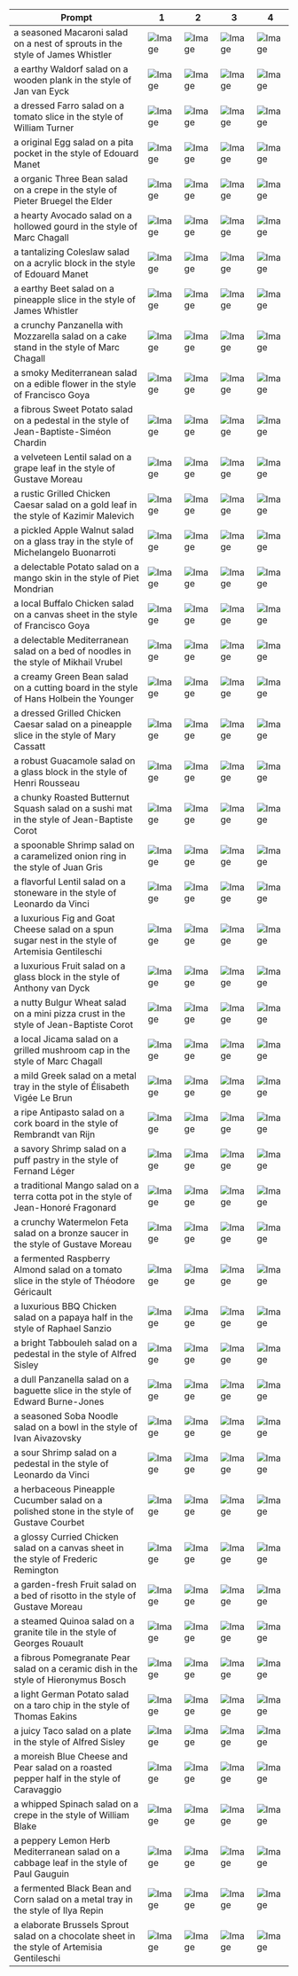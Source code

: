 | Prompt | 1 | 2 | 3 | 4 |
|-|-|-|-|-|
| a seasoned Macaroni salad on a nest of sprouts in the style of James Whistler | ![Image](https://salad-benchmark-public-assets.s3.us-east-2.amazonaws.com/sdxl/9ee07a9c-b6e8-4023-ab6e-caf666c888c9-0.jpg) | ![Image](https://salad-benchmark-public-assets.s3.us-east-2.amazonaws.com/sdxl/9ee07a9c-b6e8-4023-ab6e-caf666c888c9-1.jpg) | ![Image](https://salad-benchmark-public-assets.s3.us-east-2.amazonaws.com/sdxl/9ee07a9c-b6e8-4023-ab6e-caf666c888c9-2.jpg) | ![Image](https://salad-benchmark-public-assets.s3.us-east-2.amazonaws.com/sdxl/9ee07a9c-b6e8-4023-ab6e-caf666c888c9-3.jpg) |
| a earthy Waldorf salad on a wooden plank in the style of Jan van Eyck | ![Image](https://salad-benchmark-public-assets.s3.us-east-2.amazonaws.com/sdxl/0eb4e495-93d1-4c1d-9ae3-29115d70482e-0.jpg) | ![Image](https://salad-benchmark-public-assets.s3.us-east-2.amazonaws.com/sdxl/0eb4e495-93d1-4c1d-9ae3-29115d70482e-1.jpg) | ![Image](https://salad-benchmark-public-assets.s3.us-east-2.amazonaws.com/sdxl/0eb4e495-93d1-4c1d-9ae3-29115d70482e-2.jpg) | ![Image](https://salad-benchmark-public-assets.s3.us-east-2.amazonaws.com/sdxl/0eb4e495-93d1-4c1d-9ae3-29115d70482e-3.jpg) |
| a dressed Farro salad on a tomato slice in the style of William Turner | ![Image](https://salad-benchmark-public-assets.s3.us-east-2.amazonaws.com/sdxl/d319aee6-c9d1-4829-97a5-97de6767ef31-0.jpg) | ![Image](https://salad-benchmark-public-assets.s3.us-east-2.amazonaws.com/sdxl/d319aee6-c9d1-4829-97a5-97de6767ef31-1.jpg) | ![Image](https://salad-benchmark-public-assets.s3.us-east-2.amazonaws.com/sdxl/d319aee6-c9d1-4829-97a5-97de6767ef31-2.jpg) | ![Image](https://salad-benchmark-public-assets.s3.us-east-2.amazonaws.com/sdxl/d319aee6-c9d1-4829-97a5-97de6767ef31-3.jpg) |
| a original Egg salad on a pita pocket in the style of Edouard Manet | ![Image](https://salad-benchmark-public-assets.s3.us-east-2.amazonaws.com/sdxl/3d2741cd-42f9-4be2-a9a4-24fac4c129db-0.jpg) | ![Image](https://salad-benchmark-public-assets.s3.us-east-2.amazonaws.com/sdxl/3d2741cd-42f9-4be2-a9a4-24fac4c129db-1.jpg) | ![Image](https://salad-benchmark-public-assets.s3.us-east-2.amazonaws.com/sdxl/3d2741cd-42f9-4be2-a9a4-24fac4c129db-2.jpg) | ![Image](https://salad-benchmark-public-assets.s3.us-east-2.amazonaws.com/sdxl/3d2741cd-42f9-4be2-a9a4-24fac4c129db-3.jpg) |
| a organic Three Bean salad on a crepe in the style of Pieter Bruegel the Elder | ![Image](https://salad-benchmark-public-assets.s3.us-east-2.amazonaws.com/sdxl/1a5a2086-f2bc-4998-a506-6e19c0e820c1-0.jpg) | ![Image](https://salad-benchmark-public-assets.s3.us-east-2.amazonaws.com/sdxl/1a5a2086-f2bc-4998-a506-6e19c0e820c1-1.jpg) | ![Image](https://salad-benchmark-public-assets.s3.us-east-2.amazonaws.com/sdxl/1a5a2086-f2bc-4998-a506-6e19c0e820c1-2.jpg) | ![Image](https://salad-benchmark-public-assets.s3.us-east-2.amazonaws.com/sdxl/1a5a2086-f2bc-4998-a506-6e19c0e820c1-3.jpg) |
| a hearty Avocado salad on a hollowed gourd in the style of Marc Chagall | ![Image](https://salad-benchmark-public-assets.s3.us-east-2.amazonaws.com/sdxl/93a29003-4f83-4ad4-9c30-443f0814bbe7-0.jpg) | ![Image](https://salad-benchmark-public-assets.s3.us-east-2.amazonaws.com/sdxl/93a29003-4f83-4ad4-9c30-443f0814bbe7-1.jpg) | ![Image](https://salad-benchmark-public-assets.s3.us-east-2.amazonaws.com/sdxl/93a29003-4f83-4ad4-9c30-443f0814bbe7-2.jpg) | ![Image](https://salad-benchmark-public-assets.s3.us-east-2.amazonaws.com/sdxl/93a29003-4f83-4ad4-9c30-443f0814bbe7-3.jpg) |
| a tantalizing Coleslaw salad on a acrylic block in the style of Edouard Manet | ![Image](https://salad-benchmark-public-assets.s3.us-east-2.amazonaws.com/sdxl/acd7dc40-ad51-4b09-9fde-5bf69db938e5-0.jpg) | ![Image](https://salad-benchmark-public-assets.s3.us-east-2.amazonaws.com/sdxl/acd7dc40-ad51-4b09-9fde-5bf69db938e5-1.jpg) | ![Image](https://salad-benchmark-public-assets.s3.us-east-2.amazonaws.com/sdxl/acd7dc40-ad51-4b09-9fde-5bf69db938e5-2.jpg) | ![Image](https://salad-benchmark-public-assets.s3.us-east-2.amazonaws.com/sdxl/acd7dc40-ad51-4b09-9fde-5bf69db938e5-3.jpg) |
| a earthy Beet salad on a pineapple slice in the style of James Whistler | ![Image](https://salad-benchmark-public-assets.s3.us-east-2.amazonaws.com/sdxl/a833dcf5-07fd-4c69-8bbc-64c2c4d7003a-0.jpg) | ![Image](https://salad-benchmark-public-assets.s3.us-east-2.amazonaws.com/sdxl/a833dcf5-07fd-4c69-8bbc-64c2c4d7003a-1.jpg) | ![Image](https://salad-benchmark-public-assets.s3.us-east-2.amazonaws.com/sdxl/a833dcf5-07fd-4c69-8bbc-64c2c4d7003a-2.jpg) | ![Image](https://salad-benchmark-public-assets.s3.us-east-2.amazonaws.com/sdxl/a833dcf5-07fd-4c69-8bbc-64c2c4d7003a-3.jpg) |
| a crunchy Panzanella with Mozzarella salad on a cake stand in the style of Marc Chagall | ![Image](https://salad-benchmark-public-assets.s3.us-east-2.amazonaws.com/sdxl/19393274-3e14-490b-9c41-c7b27b3d3edc-0.jpg) | ![Image](https://salad-benchmark-public-assets.s3.us-east-2.amazonaws.com/sdxl/19393274-3e14-490b-9c41-c7b27b3d3edc-1.jpg) | ![Image](https://salad-benchmark-public-assets.s3.us-east-2.amazonaws.com/sdxl/19393274-3e14-490b-9c41-c7b27b3d3edc-2.jpg) | ![Image](https://salad-benchmark-public-assets.s3.us-east-2.amazonaws.com/sdxl/19393274-3e14-490b-9c41-c7b27b3d3edc-3.jpg) |
| a smoky Mediterranean salad on a edible flower in the style of Francisco Goya | ![Image](https://salad-benchmark-public-assets.s3.us-east-2.amazonaws.com/sdxl/12248f3d-2981-4ed2-aadc-10b3b5820af0-0.jpg) | ![Image](https://salad-benchmark-public-assets.s3.us-east-2.amazonaws.com/sdxl/12248f3d-2981-4ed2-aadc-10b3b5820af0-1.jpg) | ![Image](https://salad-benchmark-public-assets.s3.us-east-2.amazonaws.com/sdxl/12248f3d-2981-4ed2-aadc-10b3b5820af0-2.jpg) | ![Image](https://salad-benchmark-public-assets.s3.us-east-2.amazonaws.com/sdxl/12248f3d-2981-4ed2-aadc-10b3b5820af0-3.jpg) |
| a fibrous Sweet Potato salad on a pedestal in the style of Jean-Baptiste-Siméon Chardin | ![Image](https://salad-benchmark-public-assets.s3.us-east-2.amazonaws.com/sdxl/23e04e89-15a5-4968-b9ac-4b851282f05c-0.jpg) | ![Image](https://salad-benchmark-public-assets.s3.us-east-2.amazonaws.com/sdxl/23e04e89-15a5-4968-b9ac-4b851282f05c-1.jpg) | ![Image](https://salad-benchmark-public-assets.s3.us-east-2.amazonaws.com/sdxl/23e04e89-15a5-4968-b9ac-4b851282f05c-2.jpg) | ![Image](https://salad-benchmark-public-assets.s3.us-east-2.amazonaws.com/sdxl/23e04e89-15a5-4968-b9ac-4b851282f05c-3.jpg) |
| a velveteen Lentil salad on a grape leaf in the style of Gustave Moreau | ![Image](https://salad-benchmark-public-assets.s3.us-east-2.amazonaws.com/sdxl/6bade818-ddfc-461f-84a3-f0c1acedcc7c-0.jpg) | ![Image](https://salad-benchmark-public-assets.s3.us-east-2.amazonaws.com/sdxl/6bade818-ddfc-461f-84a3-f0c1acedcc7c-1.jpg) | ![Image](https://salad-benchmark-public-assets.s3.us-east-2.amazonaws.com/sdxl/6bade818-ddfc-461f-84a3-f0c1acedcc7c-2.jpg) | ![Image](https://salad-benchmark-public-assets.s3.us-east-2.amazonaws.com/sdxl/6bade818-ddfc-461f-84a3-f0c1acedcc7c-3.jpg) |
| a rustic Grilled Chicken Caesar salad on a gold leaf in the style of Kazimir Malevich | ![Image](https://salad-benchmark-public-assets.s3.us-east-2.amazonaws.com/sdxl/735a70ab-4a5f-45c1-b899-0b6e4eba8ea9-0.jpg) | ![Image](https://salad-benchmark-public-assets.s3.us-east-2.amazonaws.com/sdxl/735a70ab-4a5f-45c1-b899-0b6e4eba8ea9-1.jpg) | ![Image](https://salad-benchmark-public-assets.s3.us-east-2.amazonaws.com/sdxl/735a70ab-4a5f-45c1-b899-0b6e4eba8ea9-2.jpg) | ![Image](https://salad-benchmark-public-assets.s3.us-east-2.amazonaws.com/sdxl/735a70ab-4a5f-45c1-b899-0b6e4eba8ea9-3.jpg) |
| a pickled Apple Walnut salad on a glass tray in the style of Michelangelo Buonarroti | ![Image](https://salad-benchmark-public-assets.s3.us-east-2.amazonaws.com/sdxl/e8ee1064-94bc-4d23-bb3c-ac52d30d741d-0.jpg) | ![Image](https://salad-benchmark-public-assets.s3.us-east-2.amazonaws.com/sdxl/e8ee1064-94bc-4d23-bb3c-ac52d30d741d-1.jpg) | ![Image](https://salad-benchmark-public-assets.s3.us-east-2.amazonaws.com/sdxl/e8ee1064-94bc-4d23-bb3c-ac52d30d741d-2.jpg) | ![Image](https://salad-benchmark-public-assets.s3.us-east-2.amazonaws.com/sdxl/e8ee1064-94bc-4d23-bb3c-ac52d30d741d-3.jpg) |
| a delectable Potato salad on a mango skin in the style of Piet Mondrian | ![Image](https://salad-benchmark-public-assets.s3.us-east-2.amazonaws.com/sdxl/c607705d-836e-4b9e-9254-ce0616cd9f57-0.jpg) | ![Image](https://salad-benchmark-public-assets.s3.us-east-2.amazonaws.com/sdxl/c607705d-836e-4b9e-9254-ce0616cd9f57-1.jpg) | ![Image](https://salad-benchmark-public-assets.s3.us-east-2.amazonaws.com/sdxl/c607705d-836e-4b9e-9254-ce0616cd9f57-2.jpg) | ![Image](https://salad-benchmark-public-assets.s3.us-east-2.amazonaws.com/sdxl/c607705d-836e-4b9e-9254-ce0616cd9f57-3.jpg) |
| a local Buffalo Chicken salad on a canvas sheet in the style of Francisco Goya | ![Image](https://salad-benchmark-public-assets.s3.us-east-2.amazonaws.com/sdxl/abdc439d-9843-43b3-bc99-4acc7fa03838-0.jpg) | ![Image](https://salad-benchmark-public-assets.s3.us-east-2.amazonaws.com/sdxl/abdc439d-9843-43b3-bc99-4acc7fa03838-1.jpg) | ![Image](https://salad-benchmark-public-assets.s3.us-east-2.amazonaws.com/sdxl/abdc439d-9843-43b3-bc99-4acc7fa03838-2.jpg) | ![Image](https://salad-benchmark-public-assets.s3.us-east-2.amazonaws.com/sdxl/abdc439d-9843-43b3-bc99-4acc7fa03838-3.jpg) |
| a delectable Mediterranean salad on a bed of noodles in the style of Mikhail Vrubel | ![Image](https://salad-benchmark-public-assets.s3.us-east-2.amazonaws.com/sdxl/c92a9ae3-860f-4fc0-8ca3-05e7b430ba4f-0.jpg) | ![Image](https://salad-benchmark-public-assets.s3.us-east-2.amazonaws.com/sdxl/c92a9ae3-860f-4fc0-8ca3-05e7b430ba4f-1.jpg) | ![Image](https://salad-benchmark-public-assets.s3.us-east-2.amazonaws.com/sdxl/c92a9ae3-860f-4fc0-8ca3-05e7b430ba4f-2.jpg) | ![Image](https://salad-benchmark-public-assets.s3.us-east-2.amazonaws.com/sdxl/c92a9ae3-860f-4fc0-8ca3-05e7b430ba4f-3.jpg) |
| a creamy Green Bean salad on a cutting board in the style of Hans Holbein the Younger | ![Image](https://salad-benchmark-public-assets.s3.us-east-2.amazonaws.com/sdxl/5ba93d9b-1c91-40c4-90a7-9f0e37d45f64-0.jpg) | ![Image](https://salad-benchmark-public-assets.s3.us-east-2.amazonaws.com/sdxl/5ba93d9b-1c91-40c4-90a7-9f0e37d45f64-1.jpg) | ![Image](https://salad-benchmark-public-assets.s3.us-east-2.amazonaws.com/sdxl/5ba93d9b-1c91-40c4-90a7-9f0e37d45f64-2.jpg) | ![Image](https://salad-benchmark-public-assets.s3.us-east-2.amazonaws.com/sdxl/5ba93d9b-1c91-40c4-90a7-9f0e37d45f64-3.jpg) |
| a dressed Grilled Chicken Caesar salad on a pineapple slice in the style of Mary Cassatt | ![Image](https://salad-benchmark-public-assets.s3.us-east-2.amazonaws.com/sdxl/2519964c-922b-4b26-94b9-cea2ba39cc29-0.jpg) | ![Image](https://salad-benchmark-public-assets.s3.us-east-2.amazonaws.com/sdxl/2519964c-922b-4b26-94b9-cea2ba39cc29-1.jpg) | ![Image](https://salad-benchmark-public-assets.s3.us-east-2.amazonaws.com/sdxl/2519964c-922b-4b26-94b9-cea2ba39cc29-2.jpg) | ![Image](https://salad-benchmark-public-assets.s3.us-east-2.amazonaws.com/sdxl/2519964c-922b-4b26-94b9-cea2ba39cc29-3.jpg) |
| a robust Guacamole salad on a glass block in the style of Henri Rousseau | ![Image](https://salad-benchmark-public-assets.s3.us-east-2.amazonaws.com/sdxl/420e5537-3b9e-46bf-b2f8-e617ee87414c-0.jpg) | ![Image](https://salad-benchmark-public-assets.s3.us-east-2.amazonaws.com/sdxl/420e5537-3b9e-46bf-b2f8-e617ee87414c-1.jpg) | ![Image](https://salad-benchmark-public-assets.s3.us-east-2.amazonaws.com/sdxl/420e5537-3b9e-46bf-b2f8-e617ee87414c-2.jpg) | ![Image](https://salad-benchmark-public-assets.s3.us-east-2.amazonaws.com/sdxl/420e5537-3b9e-46bf-b2f8-e617ee87414c-3.jpg) |
| a chunky Roasted Butternut Squash salad on a sushi mat in the style of Jean-Baptiste Corot | ![Image](https://salad-benchmark-public-assets.s3.us-east-2.amazonaws.com/sdxl/bfb31b28-edbf-457b-ab5f-482c372b82ef-0.jpg) | ![Image](https://salad-benchmark-public-assets.s3.us-east-2.amazonaws.com/sdxl/bfb31b28-edbf-457b-ab5f-482c372b82ef-1.jpg) | ![Image](https://salad-benchmark-public-assets.s3.us-east-2.amazonaws.com/sdxl/bfb31b28-edbf-457b-ab5f-482c372b82ef-2.jpg) | ![Image](https://salad-benchmark-public-assets.s3.us-east-2.amazonaws.com/sdxl/bfb31b28-edbf-457b-ab5f-482c372b82ef-3.jpg) |
| a spoonable Shrimp salad on a caramelized onion ring in the style of Juan Gris | ![Image](https://salad-benchmark-public-assets.s3.us-east-2.amazonaws.com/sdxl/bed433c6-bf08-4b14-959e-eb388cf8dea0-0.jpg) | ![Image](https://salad-benchmark-public-assets.s3.us-east-2.amazonaws.com/sdxl/bed433c6-bf08-4b14-959e-eb388cf8dea0-1.jpg) | ![Image](https://salad-benchmark-public-assets.s3.us-east-2.amazonaws.com/sdxl/bed433c6-bf08-4b14-959e-eb388cf8dea0-2.jpg) | ![Image](https://salad-benchmark-public-assets.s3.us-east-2.amazonaws.com/sdxl/bed433c6-bf08-4b14-959e-eb388cf8dea0-3.jpg) |
| a flavorful Lentil salad on a stoneware in the style of Leonardo da Vinci | ![Image](https://salad-benchmark-public-assets.s3.us-east-2.amazonaws.com/sdxl/17f4b8c0-f3af-47c5-b429-f8e5894b7d06-0.jpg) | ![Image](https://salad-benchmark-public-assets.s3.us-east-2.amazonaws.com/sdxl/17f4b8c0-f3af-47c5-b429-f8e5894b7d06-1.jpg) | ![Image](https://salad-benchmark-public-assets.s3.us-east-2.amazonaws.com/sdxl/17f4b8c0-f3af-47c5-b429-f8e5894b7d06-2.jpg) | ![Image](https://salad-benchmark-public-assets.s3.us-east-2.amazonaws.com/sdxl/17f4b8c0-f3af-47c5-b429-f8e5894b7d06-3.jpg) |
| a luxurious Fig and Goat Cheese salad on a spun sugar nest in the style of Artemisia Gentileschi | ![Image](https://salad-benchmark-public-assets.s3.us-east-2.amazonaws.com/sdxl/069b3944-7ec9-4090-8252-a465768a7ecf-0.jpg) | ![Image](https://salad-benchmark-public-assets.s3.us-east-2.amazonaws.com/sdxl/069b3944-7ec9-4090-8252-a465768a7ecf-1.jpg) | ![Image](https://salad-benchmark-public-assets.s3.us-east-2.amazonaws.com/sdxl/069b3944-7ec9-4090-8252-a465768a7ecf-2.jpg) | ![Image](https://salad-benchmark-public-assets.s3.us-east-2.amazonaws.com/sdxl/069b3944-7ec9-4090-8252-a465768a7ecf-3.jpg) |
| a luxurious Fruit salad on a glass block in the style of Anthony van Dyck | ![Image](https://salad-benchmark-public-assets.s3.us-east-2.amazonaws.com/sdxl/3c2440dd-640f-4ad6-ab9b-3614fa6583e9-0.jpg) | ![Image](https://salad-benchmark-public-assets.s3.us-east-2.amazonaws.com/sdxl/3c2440dd-640f-4ad6-ab9b-3614fa6583e9-1.jpg) | ![Image](https://salad-benchmark-public-assets.s3.us-east-2.amazonaws.com/sdxl/3c2440dd-640f-4ad6-ab9b-3614fa6583e9-2.jpg) | ![Image](https://salad-benchmark-public-assets.s3.us-east-2.amazonaws.com/sdxl/3c2440dd-640f-4ad6-ab9b-3614fa6583e9-3.jpg) |
| a nutty Bulgur Wheat salad on a mini pizza crust in the style of Jean-Baptiste Corot | ![Image](https://salad-benchmark-public-assets.s3.us-east-2.amazonaws.com/sdxl/40f74358-7f34-4fc6-9a40-d01ff4b55d28-0.jpg) | ![Image](https://salad-benchmark-public-assets.s3.us-east-2.amazonaws.com/sdxl/40f74358-7f34-4fc6-9a40-d01ff4b55d28-1.jpg) | ![Image](https://salad-benchmark-public-assets.s3.us-east-2.amazonaws.com/sdxl/40f74358-7f34-4fc6-9a40-d01ff4b55d28-2.jpg) | ![Image](https://salad-benchmark-public-assets.s3.us-east-2.amazonaws.com/sdxl/40f74358-7f34-4fc6-9a40-d01ff4b55d28-3.jpg) |
| a local Jicama salad on a grilled mushroom cap in the style of Marc Chagall | ![Image](https://salad-benchmark-public-assets.s3.us-east-2.amazonaws.com/sdxl/cb7905a8-2b4f-40cd-848a-1ed770f1bfd2-0.jpg) | ![Image](https://salad-benchmark-public-assets.s3.us-east-2.amazonaws.com/sdxl/cb7905a8-2b4f-40cd-848a-1ed770f1bfd2-1.jpg) | ![Image](https://salad-benchmark-public-assets.s3.us-east-2.amazonaws.com/sdxl/cb7905a8-2b4f-40cd-848a-1ed770f1bfd2-2.jpg) | ![Image](https://salad-benchmark-public-assets.s3.us-east-2.amazonaws.com/sdxl/cb7905a8-2b4f-40cd-848a-1ed770f1bfd2-3.jpg) |
| a mild Greek salad on a metal tray in the style of Élisabeth Vigée Le Brun | ![Image](https://salad-benchmark-public-assets.s3.us-east-2.amazonaws.com/sdxl/242c0785-6e89-49a9-b8dc-7dd42e428464-0.jpg) | ![Image](https://salad-benchmark-public-assets.s3.us-east-2.amazonaws.com/sdxl/242c0785-6e89-49a9-b8dc-7dd42e428464-1.jpg) | ![Image](https://salad-benchmark-public-assets.s3.us-east-2.amazonaws.com/sdxl/242c0785-6e89-49a9-b8dc-7dd42e428464-2.jpg) | ![Image](https://salad-benchmark-public-assets.s3.us-east-2.amazonaws.com/sdxl/242c0785-6e89-49a9-b8dc-7dd42e428464-3.jpg) |
| a ripe Antipasto salad on a cork board in the style of Rembrandt van Rijn | ![Image](https://salad-benchmark-public-assets.s3.us-east-2.amazonaws.com/sdxl/9c9d7edb-00d4-4aea-a926-d5f298166f46-0.jpg) | ![Image](https://salad-benchmark-public-assets.s3.us-east-2.amazonaws.com/sdxl/9c9d7edb-00d4-4aea-a926-d5f298166f46-1.jpg) | ![Image](https://salad-benchmark-public-assets.s3.us-east-2.amazonaws.com/sdxl/9c9d7edb-00d4-4aea-a926-d5f298166f46-2.jpg) | ![Image](https://salad-benchmark-public-assets.s3.us-east-2.amazonaws.com/sdxl/9c9d7edb-00d4-4aea-a926-d5f298166f46-3.jpg) |
| a savory Shrimp salad on a puff pastry in the style of Fernand Léger | ![Image](https://salad-benchmark-public-assets.s3.us-east-2.amazonaws.com/sdxl/a74c17e9-adb5-444b-994a-8f18642dfadc-0.jpg) | ![Image](https://salad-benchmark-public-assets.s3.us-east-2.amazonaws.com/sdxl/a74c17e9-adb5-444b-994a-8f18642dfadc-1.jpg) | ![Image](https://salad-benchmark-public-assets.s3.us-east-2.amazonaws.com/sdxl/a74c17e9-adb5-444b-994a-8f18642dfadc-2.jpg) | ![Image](https://salad-benchmark-public-assets.s3.us-east-2.amazonaws.com/sdxl/a74c17e9-adb5-444b-994a-8f18642dfadc-3.jpg) |
| a traditional Mango salad on a terra cotta pot in the style of Jean-Honoré Fragonard | ![Image](https://salad-benchmark-public-assets.s3.us-east-2.amazonaws.com/sdxl/f26493b3-8e31-4f9e-bef7-d469143f1131-0.jpg) | ![Image](https://salad-benchmark-public-assets.s3.us-east-2.amazonaws.com/sdxl/f26493b3-8e31-4f9e-bef7-d469143f1131-1.jpg) | ![Image](https://salad-benchmark-public-assets.s3.us-east-2.amazonaws.com/sdxl/f26493b3-8e31-4f9e-bef7-d469143f1131-2.jpg) | ![Image](https://salad-benchmark-public-assets.s3.us-east-2.amazonaws.com/sdxl/f26493b3-8e31-4f9e-bef7-d469143f1131-3.jpg) |
| a crunchy Watermelon Feta salad on a bronze saucer in the style of Gustave Moreau | ![Image](https://salad-benchmark-public-assets.s3.us-east-2.amazonaws.com/sdxl/bbb94770-2435-4739-9470-a7d0dd2dc89b-0.jpg) | ![Image](https://salad-benchmark-public-assets.s3.us-east-2.amazonaws.com/sdxl/bbb94770-2435-4739-9470-a7d0dd2dc89b-1.jpg) | ![Image](https://salad-benchmark-public-assets.s3.us-east-2.amazonaws.com/sdxl/bbb94770-2435-4739-9470-a7d0dd2dc89b-2.jpg) | ![Image](https://salad-benchmark-public-assets.s3.us-east-2.amazonaws.com/sdxl/bbb94770-2435-4739-9470-a7d0dd2dc89b-3.jpg) |
| a fermented Raspberry Almond salad on a tomato slice in the style of Théodore Géricault | ![Image](https://salad-benchmark-public-assets.s3.us-east-2.amazonaws.com/sdxl/134dfe45-2c82-49e3-849b-1d577cbf05ad-0.jpg) | ![Image](https://salad-benchmark-public-assets.s3.us-east-2.amazonaws.com/sdxl/134dfe45-2c82-49e3-849b-1d577cbf05ad-1.jpg) | ![Image](https://salad-benchmark-public-assets.s3.us-east-2.amazonaws.com/sdxl/134dfe45-2c82-49e3-849b-1d577cbf05ad-2.jpg) | ![Image](https://salad-benchmark-public-assets.s3.us-east-2.amazonaws.com/sdxl/134dfe45-2c82-49e3-849b-1d577cbf05ad-3.jpg) |
| a luxurious BBQ Chicken salad on a papaya half in the style of Raphael Sanzio | ![Image](https://salad-benchmark-public-assets.s3.us-east-2.amazonaws.com/sdxl/f6d4207a-54b2-4292-9687-4a3a4c1e21a2-0.jpg) | ![Image](https://salad-benchmark-public-assets.s3.us-east-2.amazonaws.com/sdxl/f6d4207a-54b2-4292-9687-4a3a4c1e21a2-1.jpg) | ![Image](https://salad-benchmark-public-assets.s3.us-east-2.amazonaws.com/sdxl/f6d4207a-54b2-4292-9687-4a3a4c1e21a2-2.jpg) | ![Image](https://salad-benchmark-public-assets.s3.us-east-2.amazonaws.com/sdxl/f6d4207a-54b2-4292-9687-4a3a4c1e21a2-3.jpg) |
| a bright Tabbouleh salad on a pedestal in the style of Alfred Sisley | ![Image](https://salad-benchmark-public-assets.s3.us-east-2.amazonaws.com/sdxl/4d214d36-4fe3-4b91-8591-078c18920c97-0.jpg) | ![Image](https://salad-benchmark-public-assets.s3.us-east-2.amazonaws.com/sdxl/4d214d36-4fe3-4b91-8591-078c18920c97-1.jpg) | ![Image](https://salad-benchmark-public-assets.s3.us-east-2.amazonaws.com/sdxl/4d214d36-4fe3-4b91-8591-078c18920c97-2.jpg) | ![Image](https://salad-benchmark-public-assets.s3.us-east-2.amazonaws.com/sdxl/4d214d36-4fe3-4b91-8591-078c18920c97-3.jpg) |
| a dull Panzanella salad on a baguette slice in the style of Edward Burne-Jones | ![Image](https://salad-benchmark-public-assets.s3.us-east-2.amazonaws.com/sdxl/90786563-ca8c-48fb-a5a2-7e3bc7ff3e79-0.jpg) | ![Image](https://salad-benchmark-public-assets.s3.us-east-2.amazonaws.com/sdxl/90786563-ca8c-48fb-a5a2-7e3bc7ff3e79-1.jpg) | ![Image](https://salad-benchmark-public-assets.s3.us-east-2.amazonaws.com/sdxl/90786563-ca8c-48fb-a5a2-7e3bc7ff3e79-2.jpg) | ![Image](https://salad-benchmark-public-assets.s3.us-east-2.amazonaws.com/sdxl/90786563-ca8c-48fb-a5a2-7e3bc7ff3e79-3.jpg) |
| a seasoned Soba Noodle salad on a bowl in the style of Ivan Aivazovsky | ![Image](https://salad-benchmark-public-assets.s3.us-east-2.amazonaws.com/sdxl/3c94fa4c-554d-4418-9d7c-2bf4daf03777-0.jpg) | ![Image](https://salad-benchmark-public-assets.s3.us-east-2.amazonaws.com/sdxl/3c94fa4c-554d-4418-9d7c-2bf4daf03777-1.jpg) | ![Image](https://salad-benchmark-public-assets.s3.us-east-2.amazonaws.com/sdxl/3c94fa4c-554d-4418-9d7c-2bf4daf03777-2.jpg) | ![Image](https://salad-benchmark-public-assets.s3.us-east-2.amazonaws.com/sdxl/3c94fa4c-554d-4418-9d7c-2bf4daf03777-3.jpg) |
| a sour Shrimp salad on a pedestal in the style of Leonardo da Vinci | ![Image](https://salad-benchmark-public-assets.s3.us-east-2.amazonaws.com/sdxl/3719b301-b0aa-4224-a479-4724861a7eed-0.jpg) | ![Image](https://salad-benchmark-public-assets.s3.us-east-2.amazonaws.com/sdxl/3719b301-b0aa-4224-a479-4724861a7eed-1.jpg) | ![Image](https://salad-benchmark-public-assets.s3.us-east-2.amazonaws.com/sdxl/3719b301-b0aa-4224-a479-4724861a7eed-2.jpg) | ![Image](https://salad-benchmark-public-assets.s3.us-east-2.amazonaws.com/sdxl/3719b301-b0aa-4224-a479-4724861a7eed-3.jpg) |
| a herbaceous Pineapple Cucumber salad on a polished stone in the style of Gustave Courbet | ![Image](https://salad-benchmark-public-assets.s3.us-east-2.amazonaws.com/sdxl/d23c4a89-4062-4d63-8905-b1cb90781c4f-0.jpg) | ![Image](https://salad-benchmark-public-assets.s3.us-east-2.amazonaws.com/sdxl/d23c4a89-4062-4d63-8905-b1cb90781c4f-1.jpg) | ![Image](https://salad-benchmark-public-assets.s3.us-east-2.amazonaws.com/sdxl/d23c4a89-4062-4d63-8905-b1cb90781c4f-2.jpg) | ![Image](https://salad-benchmark-public-assets.s3.us-east-2.amazonaws.com/sdxl/d23c4a89-4062-4d63-8905-b1cb90781c4f-3.jpg) |
| a glossy Curried Chicken salad on a canvas sheet in the style of Frederic Remington | ![Image](https://salad-benchmark-public-assets.s3.us-east-2.amazonaws.com/sdxl/ac92f2fc-9e56-4291-9627-7aa20043e7c6-0.jpg) | ![Image](https://salad-benchmark-public-assets.s3.us-east-2.amazonaws.com/sdxl/ac92f2fc-9e56-4291-9627-7aa20043e7c6-1.jpg) | ![Image](https://salad-benchmark-public-assets.s3.us-east-2.amazonaws.com/sdxl/ac92f2fc-9e56-4291-9627-7aa20043e7c6-2.jpg) | ![Image](https://salad-benchmark-public-assets.s3.us-east-2.amazonaws.com/sdxl/ac92f2fc-9e56-4291-9627-7aa20043e7c6-3.jpg) |
| a garden-fresh Fruit salad on a bed of risotto in the style of Gustave Moreau | ![Image](https://salad-benchmark-public-assets.s3.us-east-2.amazonaws.com/sdxl/2eb29df9-ebcd-46c5-bfa0-3876a9c481ea-0.jpg) | ![Image](https://salad-benchmark-public-assets.s3.us-east-2.amazonaws.com/sdxl/2eb29df9-ebcd-46c5-bfa0-3876a9c481ea-1.jpg) | ![Image](https://salad-benchmark-public-assets.s3.us-east-2.amazonaws.com/sdxl/2eb29df9-ebcd-46c5-bfa0-3876a9c481ea-2.jpg) | ![Image](https://salad-benchmark-public-assets.s3.us-east-2.amazonaws.com/sdxl/2eb29df9-ebcd-46c5-bfa0-3876a9c481ea-3.jpg) |
| a steamed Quinoa salad on a granite tile in the style of Georges Rouault | ![Image](https://salad-benchmark-public-assets.s3.us-east-2.amazonaws.com/sdxl/fbba805a-3a34-4384-8fa1-4cf60e0b0c27-0.jpg) | ![Image](https://salad-benchmark-public-assets.s3.us-east-2.amazonaws.com/sdxl/fbba805a-3a34-4384-8fa1-4cf60e0b0c27-1.jpg) | ![Image](https://salad-benchmark-public-assets.s3.us-east-2.amazonaws.com/sdxl/fbba805a-3a34-4384-8fa1-4cf60e0b0c27-2.jpg) | ![Image](https://salad-benchmark-public-assets.s3.us-east-2.amazonaws.com/sdxl/fbba805a-3a34-4384-8fa1-4cf60e0b0c27-3.jpg) |
| a fibrous Pomegranate Pear salad on a ceramic dish in the style of Hieronymus Bosch | ![Image](https://salad-benchmark-public-assets.s3.us-east-2.amazonaws.com/sdxl/a23e53ec-87e8-4e28-9aec-2fba0223691a-0.jpg) | ![Image](https://salad-benchmark-public-assets.s3.us-east-2.amazonaws.com/sdxl/a23e53ec-87e8-4e28-9aec-2fba0223691a-1.jpg) | ![Image](https://salad-benchmark-public-assets.s3.us-east-2.amazonaws.com/sdxl/a23e53ec-87e8-4e28-9aec-2fba0223691a-2.jpg) | ![Image](https://salad-benchmark-public-assets.s3.us-east-2.amazonaws.com/sdxl/a23e53ec-87e8-4e28-9aec-2fba0223691a-3.jpg) |
| a light German Potato salad on a taro chip in the style of Thomas Eakins | ![Image](https://salad-benchmark-public-assets.s3.us-east-2.amazonaws.com/sdxl/97337d98-b88a-4531-9e6d-ca3f0ef8b434-0.jpg) | ![Image](https://salad-benchmark-public-assets.s3.us-east-2.amazonaws.com/sdxl/97337d98-b88a-4531-9e6d-ca3f0ef8b434-1.jpg) | ![Image](https://salad-benchmark-public-assets.s3.us-east-2.amazonaws.com/sdxl/97337d98-b88a-4531-9e6d-ca3f0ef8b434-2.jpg) | ![Image](https://salad-benchmark-public-assets.s3.us-east-2.amazonaws.com/sdxl/97337d98-b88a-4531-9e6d-ca3f0ef8b434-3.jpg) |
| a juicy Taco salad on a plate in the style of Alfred Sisley | ![Image](https://salad-benchmark-public-assets.s3.us-east-2.amazonaws.com/sdxl/9ea8840b-f552-43f4-97ec-182caf8302a9-0.jpg) | ![Image](https://salad-benchmark-public-assets.s3.us-east-2.amazonaws.com/sdxl/9ea8840b-f552-43f4-97ec-182caf8302a9-1.jpg) | ![Image](https://salad-benchmark-public-assets.s3.us-east-2.amazonaws.com/sdxl/9ea8840b-f552-43f4-97ec-182caf8302a9-2.jpg) | ![Image](https://salad-benchmark-public-assets.s3.us-east-2.amazonaws.com/sdxl/9ea8840b-f552-43f4-97ec-182caf8302a9-3.jpg) |
| a moreish Blue Cheese and Pear salad on a roasted pepper half in the style of Caravaggio | ![Image](https://salad-benchmark-public-assets.s3.us-east-2.amazonaws.com/sdxl/5c8fa54b-0349-4105-9df6-320bb5120dde-0.jpg) | ![Image](https://salad-benchmark-public-assets.s3.us-east-2.amazonaws.com/sdxl/5c8fa54b-0349-4105-9df6-320bb5120dde-1.jpg) | ![Image](https://salad-benchmark-public-assets.s3.us-east-2.amazonaws.com/sdxl/5c8fa54b-0349-4105-9df6-320bb5120dde-2.jpg) | ![Image](https://salad-benchmark-public-assets.s3.us-east-2.amazonaws.com/sdxl/5c8fa54b-0349-4105-9df6-320bb5120dde-3.jpg) |
| a whipped Spinach salad on a crepe in the style of William Blake | ![Image](https://salad-benchmark-public-assets.s3.us-east-2.amazonaws.com/sdxl/2d56c014-15d7-4f6f-8e55-370980721109-0.jpg) | ![Image](https://salad-benchmark-public-assets.s3.us-east-2.amazonaws.com/sdxl/2d56c014-15d7-4f6f-8e55-370980721109-1.jpg) | ![Image](https://salad-benchmark-public-assets.s3.us-east-2.amazonaws.com/sdxl/2d56c014-15d7-4f6f-8e55-370980721109-2.jpg) | ![Image](https://salad-benchmark-public-assets.s3.us-east-2.amazonaws.com/sdxl/2d56c014-15d7-4f6f-8e55-370980721109-3.jpg) |
| a peppery Lemon Herb Mediterranean salad on a cabbage leaf in the style of Paul Gauguin | ![Image](https://salad-benchmark-public-assets.s3.us-east-2.amazonaws.com/sdxl/07e8ee0a-0d30-4f77-aa3f-773ef33d9ce8-0.jpg) | ![Image](https://salad-benchmark-public-assets.s3.us-east-2.amazonaws.com/sdxl/07e8ee0a-0d30-4f77-aa3f-773ef33d9ce8-1.jpg) | ![Image](https://salad-benchmark-public-assets.s3.us-east-2.amazonaws.com/sdxl/07e8ee0a-0d30-4f77-aa3f-773ef33d9ce8-2.jpg) | ![Image](https://salad-benchmark-public-assets.s3.us-east-2.amazonaws.com/sdxl/07e8ee0a-0d30-4f77-aa3f-773ef33d9ce8-3.jpg) |
| a fermented Black Bean and Corn salad on a metal tray in the style of Ilya Repin | ![Image](https://salad-benchmark-public-assets.s3.us-east-2.amazonaws.com/sdxl/d9c084be-9396-4900-ae3f-6fe87e26dcd6-0.jpg) | ![Image](https://salad-benchmark-public-assets.s3.us-east-2.amazonaws.com/sdxl/d9c084be-9396-4900-ae3f-6fe87e26dcd6-1.jpg) | ![Image](https://salad-benchmark-public-assets.s3.us-east-2.amazonaws.com/sdxl/d9c084be-9396-4900-ae3f-6fe87e26dcd6-2.jpg) | ![Image](https://salad-benchmark-public-assets.s3.us-east-2.amazonaws.com/sdxl/d9c084be-9396-4900-ae3f-6fe87e26dcd6-3.jpg) |
| a elaborate Brussels Sprout salad on a chocolate sheet in the style of Artemisia Gentileschi | ![Image](https://salad-benchmark-public-assets.s3.us-east-2.amazonaws.com/sdxl/4a160d59-fe6a-4e04-b5a1-b869d59c79c5-0.jpg) | ![Image](https://salad-benchmark-public-assets.s3.us-east-2.amazonaws.com/sdxl/4a160d59-fe6a-4e04-b5a1-b869d59c79c5-1.jpg) | ![Image](https://salad-benchmark-public-assets.s3.us-east-2.amazonaws.com/sdxl/4a160d59-fe6a-4e04-b5a1-b869d59c79c5-2.jpg) | ![Image](https://salad-benchmark-public-assets.s3.us-east-2.amazonaws.com/sdxl/4a160d59-fe6a-4e04-b5a1-b869d59c79c5-3.jpg) |
